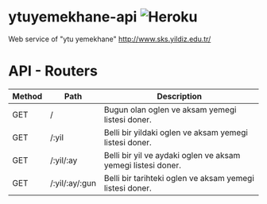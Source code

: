 # ytuyemekhane-api ![Heroku](https://heroku-badge.herokuapp.com/?app=ytuyemekhane-api)
Web service of "ytu yemekhane" http://www.sks.yildiz.edu.tr/

# API - Routers

| Method  | Path                      | Description                                                                 |
| ------- |------------------------   |-----------------------------------------------------------------------------|
| GET     | /                         | Bugun olan oglen ve aksam yemegi listesi doner.                             |
| GET     | /:yil                     | Belli bir yildaki oglen ve aksam yemegi listesi doner.                      |
| GET     | /:yil/:ay                 | Belli bir yil ve aydaki oglen ve aksam yemegi listesi doner.                |
| GET     | /:yil/:ay/:gun            | Belli bir tarihteki oglen ve aksam yemegi listesi doner.                    |
